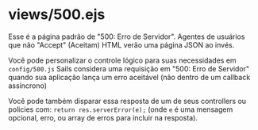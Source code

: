 # views/500.ejs

Esse é a página padrão de "500: Erro de Servidor". Agentes de usuários que não "Accept" (Aceitam) HTML verão uma página JSON ao invés.

Você pode personalizar o controle lógico para suas necessidades em `config/500.js` Sails considera uma requisição em "500: Erro de Servidor" quando sua aplicação lança um erro aceitável (não dentro de um callback assíncrono)

Você pode também disparar essa resposta de um de seus controllers ou policies com: `return res.serverError(e);` (onde `e` é uma mensagem opcional, erro, ou array de erros para incluir na resposta).

<docmeta name="displayName" value="500.ejs">
